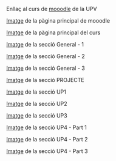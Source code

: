 Enllaç al curs de <a href="https://moodlemupes.upv.es/course/view.php?id=170" target="_blank">mooodle</a> de la UPV

<a href="https://github.com/ReinaPA/KarmaBD/blob/main/moodle/imatges/01.Cursos%20disponibles.png" target="_blank">Imatge</a> de la pàgina principal de mooodle

<a href="https://github.com/ReinaPA/KarmaBD/blob/main/moodle/imatges/02.Curs%20BdB.png" target="_blank">Imatge</a> de la pàgina principal del curs

<a href="https://github.com/ReinaPA/KarmaBD/blob/main/moodle/imatges/03.General_1.png" target="_blank">Imatge</a> de la secció General - 1

<a href="https://github.com/ReinaPA/KarmaBD/blob/main/moodle/imatges/04.General_2.png" target="_blank">Imatge</a> de la secció General - 2

<a href="https://github.com/ReinaPA/KarmaBD/blob/main/moodle/imatges/05.General_3.png" target="_blank">Imatge</a> de la secció General - 3

<a href="https://github.com/ReinaPA/KarmaBD/blob/main/moodle/imatges/06.Projecte.png" target="_blank">Imatge</a> de la secció PROJECTE

<a href="https://github.com/ReinaPA/KarmaBD/blob/main/moodle/imatges/07.UP1.png" target="_blank">Imatge</a> de la secció UP1

<a href="https://github.com/ReinaPA/KarmaBD/blob/main/moodle/imatges/08.UP2.png" target="_blank">Imatge</a> de la secció UP2

<a href="https://github.com/ReinaPA/KarmaBD/blob/main/moodle/imatges/09.UP3.png" target="_blank">Imatge</a> de la secció UP3

<a href="https://github.com/ReinaPA/KarmaBD/blob/main/moodle/imatges/10.UP4_1.png" target="_blank">Imatge</a> de la secció UP4 - Part 1

<a href="https://github.com/ReinaPA/KarmaBD/blob/main/moodle/imatges/11.UP4_2.png" target="_blank">Imatge</a> de la secció UP4 - Part 2

<a href="https://github.com/ReinaPA/KarmaBD/blob/main/moodle/imatges/12.UP4_3.png" target="_blank">Imatge</a> de la secció UP4 - Part 3